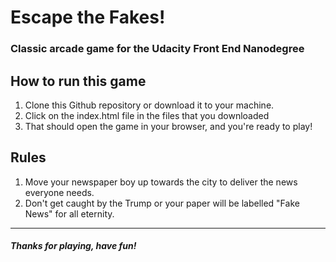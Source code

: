 Escape the Fakes!
===============================
### Classic arcade game for the Udacity Front End Nanodegree

How to run this game 
------
1. Clone this Github repository or download it to your machine.
2. Click on the index.html file in the files that you downloaded
3. That should open the game in your browser, and you're ready to play!

Rules
------
1. Move your newspaper boy up towards the city to deliver the news everyone needs.
2. Don't get caught by the Trump or your paper will be labelled "Fake News" for all eternity.

---

##### Thanks for playing, have fun!
